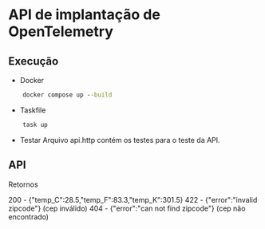 # API de implantação de OpenTelemetry

## Execução

* Docker
```cmd
    docker compose up --build
```

* Taskfile
```cmd
    task up
```

* Testar
Arquivo api.http contém os testes para o teste da API.


## API

Retornos

200 - {"temp_C":28.5,"temp_F":83.3,"temp_K":301.5}
422 - {"error":"invalid zipcode"} (cep inválido)
404 - {"error":"can not find zipcode"} (cep não encontrado)
